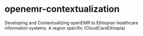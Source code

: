 # openemr-contextualization
Developing and Contextualizing openEMR to Ethiopian healthcare information systems. A region specific (CloudCareEthiopia)
